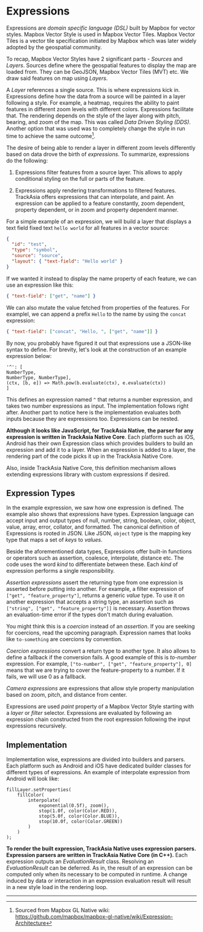# Expressions

Expressions are *domain specific language (DSL)* built by Mapbox for
vector styles. Mapbox Vector Style is used in Mapbox Vector Tiles.
Mapbox Vector Tiles is a vector tile specification initiated by Mapbox
which was later widely adopted by the geospatial community.

To recap, Mapbox Vector Styles have 2 significant parts - *Sources* and *Layers*.
Sources define where the geospatial features to display the map are loaded from.
They can be GeoJSON, Mapbox Vector Tiles (MVT) etc. We draw said features
on map using *Layers*.

A *Layer* references a single source. This is where expressions kick in.
Expressions define how the data from a source will be painted in a layer
following a style. For example, a heatmap, requires the ability to paint
features in different zoom levels with different colors. Expressions
facilitate that. The rendering depends on the style of the layer along with
pitch, bearing, and zoom of the map. This was called *Data Driven Styling (DDS)*.
Another option that was used was to completely change the style in run time to
achieve the same outcome[^17].

The desire of being able to render a layer in different zoom levels
differently based on data drove the birth of *expressions*. To
summarize, expressions do the following:

1.  Expressions filter features from a source layer. This allows to
    apply conditional styling on the full or parts of the feature.

2.  Expressions apply rendering transformations to filtered features.
    TrackAsia offers expressions that can interpolate, and paint. An
    expression can be applied to a feature constantly, zoom dependent,
    property dependent, or in zoom and property dependent manner.

For a simple example of an expression, we will build a layer that displays
a text field fixed text `hello world` for all features in a vector source:

```json
{
  "id": "test",
  "type": "symbol",
  "source": "source",
  "layout": { "text-field": "Hello world" }
}
```

If we wanted it instead to display the name property of each feature,
we can use an expression like this:

```json
{ "text-field": ["get", "name"] }
```

We can also mutate the value fetched from properties of the features. For
examplel, we can append a prefix `Hello` to the name by using the `concat`
expression:

```json
{ "text-field": ["concat", "Hello, ", ["get", "name"]] }
```

By now, you probably have figured it out that expressions use a JSON-like
syntax to define. For brevity, let's look at the construction of an example
expression below:

```
'^': [
NumberType,
NumberType, NumberType],
(ctx, [b, e]) => Math.pow(b.evaluate(ctx), e.evaluate(ctx))
]
```

This defines an expression named `^` that returns a number
expression, and takes two number expressions as input. The
implementation follows right after. Another part to notice here is the
implementation evaluates both inputs because they are expressions too.
Expressions can be nested.

**Although it looks like JavaScript, for TrackAsia Native**, **the
parser for any expression is written in TrackAsia Native Core**. Each
platform such as iOS, Android has their own Expression class which
provides builders to build an expression and add it to a layer. When an
expression is added to a layer, the rendering part of the code picks it
up in the TrackAsia Native Core.

Also, inside TrackAsia Native Core, this definition mechanism allows
extending expressions library with custom expressions if desired.

## Expression Types

In the example expression, we saw how one expression is defined. The
example also shows that expressions have types. Expression language can
accept input and output types of null, number, string, boolean, color,
object, value, array, error, collator, and formatted. The canonical
definition of Expressions is rooted in JSON. Like JSON, `object` type
is the mapping key type that maps a set of *keys* to *values*.

Beside the aforementioned data types, Expressions offer built-in functions
or operators such as assertion, coalesce, interpolate, distance etc.
The code uses the word *kind* to differentiate between these.
Each *kind* of expression performs a single responsibility.

*Assertion expressions* assert the returning type from one expression is
asserted before putting into another. For example, a filter expression
of `["get", "feature_property"]`, returns a generic *value* type. To
use it on another expression that accepts a string type, an assertion
such as `["string", ["get", "feature_property"]]` is necessary.
Assertion throws an evaluation-time error if the types don't match
during evaluation.

You might think this is a *coercion* instead of an *assertion*. If you are
seeking for coercions, read the upcoming paragraph. Expression names
that looks like `to-something` are coercions by convention.

*Coercion expressions* convert a return type to another type. It also
allows to define a fallback if the conversion fails. A good example of
this is *to-number* expression. For example, `["to-number", ["get",
"feature_property"], 0]` means that we are trying to cover the
feature-property to a number. If it fails, we will use 0 as a fallback.

*Camera expressions* are expressions that allow style property
manipulation based on zoom, pitch, and distance from center.

Expressions are used *paint* property of a Mapbox Vector Style starting
with a *layer* or *filter* selector. Expressions are evaluated by following an
expression chain constructed from the root expression following the
input expressions recursively.

## Implementation

Implementation wise, expressions are divided into builders and parsers.
Each platform such as Android and iOS have dedicated builder classes for
different types of expressions. An example of interpolate expression
from Android will look like:

```
fillLayer.setProperties(
    fillColor(
        interpolate(
            exponential(0.5f), zoom(),
            stop(1.0f, color(Color.RED)),
            stop(5.0f, color(Color.BLUE)),
            stop(10.0f, color(Color.GREEN))
        )
    )
);
```

**To render the built expression, TrackAsia Native uses expression
parsers.** **Expression parsers are written in TrackAsia Native Core
(in C++).** Each expression outputs an *EvaluationResult* class.
Resolving an *EvaluationResult* can be deferred. As in, the result of an
expression can be computed only when its necessary to be computed in
runtime. A change induced by data or interaction in an expression
evaluation result will result in a new style load in the rendering loop.

___________________

[^17]: Sourced from Mapbox GL Native wiki:
    <https://github.com/mapbox/mapbox-gl-native/wiki/Expression-Architecture>
